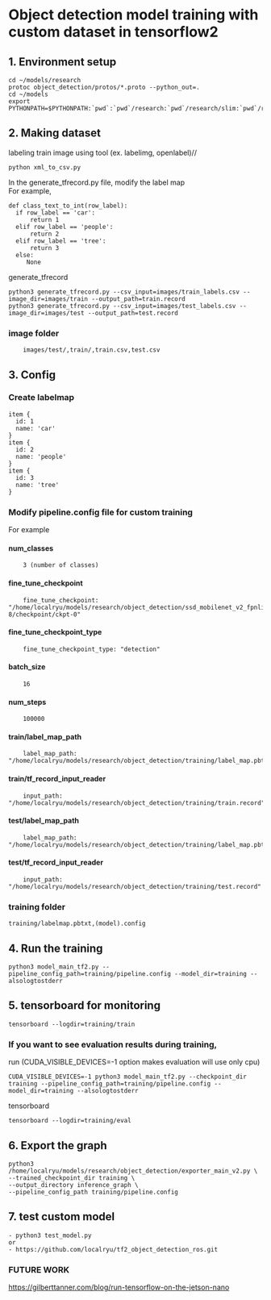 # Object detection model training with custom dataset in tensorflow2
    
  ## 1. Environment setup
    cd ~/models/research
    protoc object_detection/protos/*.proto --python_out=.
    cd ~/models
    export PYTHONPATH=$PYTHONPATH:`pwd`:`pwd`/research:`pwd`/research/slim:`pwd`/research/object_detection
    
  ## 2. Making dataset
   labeling train image using tool (ex. labelimg, openlabel)//
   ~~~
   python xml_to_csv.py
   ~~~
   In the generate_tfrecord.py file, modify the label map  
    For example,  
   ~~~
   def class_text_to_int(row_label):
     if row_label == 'car':
         return 1
     elif row_label == 'people':
         return 2
     elif row_label == 'tree':
         return 3
     else:
        None
   ~~~
   generate_tfrecord
   ~~~
   python3 generate_tfrecord.py --csv_input=images/train_labels.csv --image_dir=images/train --output_path=train.record
   python3 generate_tfrecord.py --csv_input=images/test_labels.csv --image_dir=images/test --output_path=test.record
   ~~~
    
   ### image folder
        images/test/,train/,train.csv,test.csv
        
  ## 3. Config
 
   ### Create labelmap
    item {
      id: 1
      name: 'car'
    }
    item {
      id: 2
      name: 'people'
    }
    item {
      id: 3
      name: 'tree'
    }
    
   ### Modify pipeline.config file for custom training
   For example
   #### num_classes
        3 (number of classes)
   #### fine_tune_checkpoint
        fine_tune_checkpoint: "/home/localryu/models/research/object_detection/ssd_mobilenet_v2_fpnlite_320x320_coco17_tpu-8/checkpoint/ckpt-0"
   #### fine_tune_checkpoint_type
        fine_tune_checkpoint_type: "detection"
   #### batch_size
        16
   #### num_steps
        100000
   #### train/label_map_path
        label_map_path: "/home/localryu/models/research/object_detection/training/label_map.pbtxt"
   #### train/tf_record_input_reader
        input_path: "/home/localryu/models/research/object_detection/training/train.record"
   #### test/label_map_path
        label_map_path: "/home/localryu/models/research/object_detection/training/label_map.pbtxt"
   #### test/tf_record_input_reader
        input_path: "/home/localryu/models/research/object_detection/training/test.record"
        
   ### training folder
    training/labelmap.pbtxt,(model).config      
  
  ## 4. Run the training
 
    python3 model_main_tf2.py --pipeline_config_path=training/pipeline.config --model_dir=training --alsologtostderr

  ## 5. tensorboard for monitoring

    tensorboard --logdir=training/train
    
   ### If you want to see evaluation results during training,
   run (CUDA_VISIBLE_DEVICES=-1 option makes evaluation will use only cpu)
   ~~~
   CUDA_VISIBLE_DEVICES=-1 python3 model_main_tf2.py --checkpoint_dir training --pipeline_config_path=training/pipeline.config --model_dir=training --alsologtostderr
   ~~~
   tensorboard
   ~~~
   tensorboard --logdir=training/eval
   ~~~

  ## 6. Export the graph

    python3 /home/localryu/models/research/object_detection/exporter_main_v2.py \
    --trained_checkpoint_dir training \
    --output_directory inference_graph \
    --pipeline_config_path training/pipeline.config
    
  ## 7. test custom model
    - python3 test_model.py
    or
    - https://github.com/localryu/tf2_object_detection_ros.git

  ### FUTURE WORK
  https://gilberttanner.com/blog/run-tensorflow-on-the-jetson-nano
